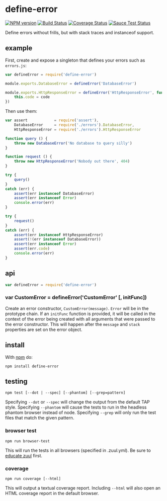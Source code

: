 # define-error

[![NPM version](https://badge.fury.io/js/define-error.png)](http://badge.fury.io/js/define-error)
[![Build Status](https://travis-ci.org/jasonpincin/define-error.svg?branch=master)](https://travis-ci.org/jasonpincin/define-error)
[![Coverage Status](https://coveralls.io/repos/jasonpincin/define-error/badge.png?branch=master)](https://coveralls.io/r/jasonpincin/define-error?branch=master)
[![Sauce Test Status](https://saucelabs.com/browser-matrix/jp-define-error.svg)](https://saucelabs.com/u/jp-define-error)

Define errors without frills, but with stack traces and instanceof support. 

## example

First, create and expose a singleton that defines your errors such as `errors.js`:

```javascript
var defineError = require('define-error')

module.exports.DatabaseError = defineError('DatabaseError')

module.exports.HttpResponseError = defineError('HttpResponseError', function (message, code) {
    this.code = code
})
```

Then use them:

```javascript
var assert            = require('assert'),
    DatabaseError     = require('./errors').DatabaseError,
    HttpResponseError = require('./errors').HttpResponseError

function query () {
    throw new DatabaseError('No database to query silly')
}

function request () {
    throw new HttpResponseError('Nobody out there', 404)
}

try {
    query()
}
catch (err) {
    assert(err instanceof DatabaseError)
    assert(err instanceof Error)
    console.error(err)
}

try {
    request()
}
catch (err) {
    assert(err instanceof HttpResponseError)
    assert(!(err instanceof DatabaseError))
    assert(err instanceof Error)
    assert(err.code)
    console.error(err)
}
```

## api

```javascript
var defineError = require('define-error')
```

### var CustomError = defineError('CustomError' [, initFunc])

Create an error constructor, `CustomError(message)`. `Error` will be in the prototype chain. If an `initFunc` function is provided, it will be called in the context of the error being created with all arguments that were passed to the error constructor. This will happen after the `message` and `stack` properties are set on the error object.

## install

With [npm](https://npmjs.org) do:

```
npm install define-error
```

## testing

`npm test [--dot | --spec] [--phantom] [--grep=pattern]`

Specifying `--dot` or `--spec` will change the output from the default TAP style. 
Specifying `--phantom` will cause the tests to run in the headless phantom browser instead of node.
Specifying `--grep` will only run the test files that match the given pattern.

### browser test

`npm run browser-test`

This will run the tests in all browsers (specified in .zuul.yml). Be sure to [educate zuul](https://github.com/defunctzombie/zuul/wiki/cloud-testing#2-educate-zuul) first.

### coverage

`npm run coverage [--html]`

This will output a textual coverage report. Including `--html` will also open 
an HTML coverage report in the default browser.
